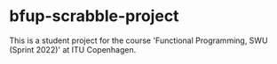 # bfup-scrabble-project
This is a student project for the course 'Functional Programming, SWU (Sprint 2022)' at ITU Copenhagen.
